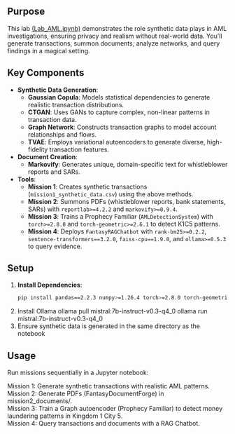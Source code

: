 ## Purpose
This lab [(Lab_AML.ipynb)](https://github.com/ch4444rlie/Fantasy_synthetic_lab/blob/main/Lab_AML.ipynb) demonstrates the role synthetic data plays in AML investigations, ensuring privacy and realism without real-world data. You’ll generate transactions, summon documents, analyze networks, and query findings in a magical setting.

## Key Components
- **Synthetic Data Generation**:
  - **Gaussian Copula**: Models statistical dependencies to generate realistic transaction distributions.
  - **CTGAN**: Uses GANs to capture complex, non-linear patterns in transaction data.
  - **Graph Network**: Constructs transaction graphs to model account relationships and flows.
  - **TVAE**: Employs variational autoencoders to generate diverse, high-fidelity transaction features.
- **Document Creation**:
  - **Markovify**: Generates unique, domain-specific text for whistleblower reports and SARs.
- **Tools**:
  - **Mission 1**: Creates synthetic transactions (`mission1_synthetic_data.csv`) using the above methods.
  - **Mission 2**: Summons PDFs (whistleblower reports, bank statements, SARs) with `reportlab>=4.2.2` and `markovify>=0.9.4`.
  - **Mission 3**: Trains a Prophecy Familiar (`AMLDetectionSystem`) with `torch>=2.8.0` and `torch-geometric>=2.6.1` to detect K1C5 patterns.
  - **Mission 4**: Deploys `FantasyRAGChatbot` with `rank-bm25>=0.2.2`, `sentence-transformers==3.2.0`, `faiss-cpu==1.9.0`, and `ollama>=0.5.3` to query evidence.

 ## Setup
1. **Install Dependencies**:
   ```bash
   pip install pandas==2.2.3 numpy>=1.26.4 torch>=2.8.0 torch-geometric>=2.6.1 networkx>=3.4.2 reportlab>=4.2.2 markovify>=0.9.4 pdfplumber>=0.11.7 rank-bm25>=0.2.2 sentence-transformers==3.2.0 faiss-cpu==1.9.0 ollama>=0.5.3
2. Install Ollama
ollama pull mistral:7b-instruct-v0.3-q4_0
ollama run mistral:7b-instruct-v0.3-q4_0
3. Ensure synthetic data is generated in the same directory as the notebook


## Usage
Run missions sequentially in a Jupyter notebook:

Mission 1: Generate synthetic transactions with realistic AML patterns.<br>
Mission 2: Generate PDFs (FantasyDocumentForge) in mission2_documents/.<br>
Mission 3: Train a Graph autoencoder (Prophecy Familiar) to detect money laundering patterns in Kingdom 1 City 5.<br>
Mission 4: Query transactions and documents with a RAG Chatbot.




